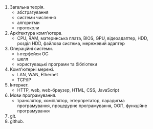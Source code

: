1. Загальна теорія.
   * абстрагування
   * системи числення
   * алгоритми
   * протоколи
2. Архітектура комп'ютера.
   * CPU, RAM, материнська плата, BIOS, GPU, відеоадаптер, HDD, розділ HDD,
   файлова система, мережевий адаптер
3. Операційні системи.
   * інтерфейси ОС
   * шелл
   * користувацькі програми та бібліотеки
4. Комп'ютерні мережі.
   * LAN, WAN, Ethernet
   * TCP/IP
5. Інтернет.
   * HTTP, web, web-браузер, HTML, CSS, JavaScript
6. Мови програмування.
   * транслятор, компілятор, інтерпретатор, парадигма програмування,
   процедурне програмування, ООП, функційне програмування
7. git.
8. github.

